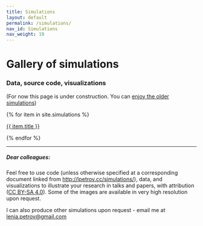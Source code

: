 ```yaml
---
title: Simulations
layout: default
permalink: /simulations/
nav_id: Simulations
nav_weight: 19
---
```


<h1>Gallery of simulations</h1>

<h3>Data, source code, visualizations</h3>


(For now this page is under construction. You can <a href="{{site.url}}/research/gallery/">enjoy the older simulations</a>)

{% for item in site.simulations %}
  <p><a href="{{ item.url }}">{{ item.title }}</a></p>
{% endfor %}


---

##### Dear colleagues:

Feel free to use code (unless otherwise specified at a corresponding document linked from <a href="http://lpetrov.cc/simulations/">http://lpetrov.cc/simulations/</a>), data, and visualizations to illustrate your research in talks and papers,
with attribution (<a href="https://creativecommons.org/licenses/by-sa/4.0/" target="_blank">CC BY-SA 4.0</a>).
Some of the images are available in very high resolution upon request.

I can also produce other simulations upon request - email me at <a href="mailto:lenia.petrov@gmail.com">lenia.petrov@gmail.com</a>
